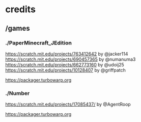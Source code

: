 # credits
## /games
### ./PaperMinecraft_JEdition
https://scratch.mit.edu/projects/763412642 by @jacker114
https://scratch.mit.edu/projects/690457365 by @numanuma3
https://scratch.mit.edu/projects/662773160 by @udoij25
https://scratch.mit.edu/projects/10128407 by @griffpatch

https://packager.turbowarp.org

### ./Number
https://scratch.mit.edu/projects/17085437/ by @AgentRoop

https://packager.turbowarp.org
